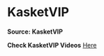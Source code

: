 # KasketVIP


**Source: KasketVIP**


**Check KasketVIP Videos** [Here](https://www.youtube.com/@kasketvip3411/featured)
